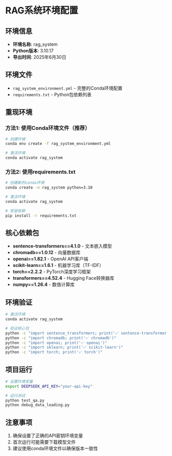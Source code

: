 # RAG系统环境配置

## 环境信息
- **环境名称**: rag_system
- **Python版本**: 3.10.17
- **导出时间**: 2025年6月30日

## 环境文件
- `rag_system_environment.yml` - 完整的Conda环境配置
- `requirements.txt` - Python包依赖列表

## 重现环境

### 方法1: 使用Conda环境文件（推荐）
```bash
# 创建环境
conda env create -f rag_system_environment.yml

# 激活环境
conda activate rag_system
```

### 方法2: 使用requirements.txt
```bash
# 创建新的conda环境
conda create -n rag_system python=3.10

# 激活环境
conda activate rag_system

# 安装依赖
pip install -r requirements.txt
```

## 核心依赖包
- **sentence-transformers==4.1.0** - 文本嵌入模型
- **chromadb==1.0.12** - 向量数据库
- **openai==1.82.1** - OpenAI API客户端
- **scikit-learn==1.6.1** - 机器学习库（TF-IDF）
- **torch==2.2.2** - PyTorch深度学习框架
- **transformers==4.52.4** - Hugging Face转换器库
- **numpy==1.26.4** - 数值计算库

## 环境验证
```bash
# 激活环境
conda activate rag_system

# 验证核心包
python -c "import sentence_transformers; print('✅ sentence-transformers')"
python -c "import chromadb; print('✅ chromadb')"
python -c "import openai; print('✅ openai')"
python -c "import sklearn; print('✅ scikit-learn')"
python -c "import torch; print('✅ torch')"
```

## 项目运行
```bash
# 设置环境变量
export DEEPSEEK_API_KEY="your-api-key"

# 运行测试
python test_qa.py
python debug_data_loading.py
```

## 注意事项
1. 确保设置了正确的API密钥环境变量
2. 首次运行可能需要下载模型文件
3. 建议使用conda环境文件以确保版本一致性 